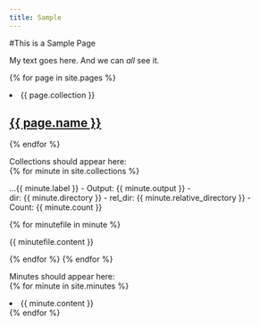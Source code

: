 ```yaml
---
title: Sample
---
```

#This is a Sample Page

My text goes here. And we can *all* see it.

{% for page in site.pages %}
  <li>{{ page.collection }}</li>
  <h2>
    <a href="{{ page.url }}">{{ page.name }}</a>
  </h2>
  <!-- <p>(( minfile.content | markdownify }}</p> -->

{% endfor %}

<p>Collections should appear here:<br>
{% for minute in site.collections %}
  <p>...{{ minute.label }} - Output: {{ minute.output }} - <br>
      dir: {{ minute.directory }} - rel_dir: {{ minute.relative_directory }} - <br>
    Count: {{ minute.count }}</p>
    {% for minutefile in minute %}
      <p>{{ minutefile.content }}</p>
    {% endfor %}
{% endfor %}
</p>

<p>Minutes should appear here:<br>
{% for minute in site.minutes %}
  <li>{{ minute.content }}</li>
{% endfor %}
</p>
